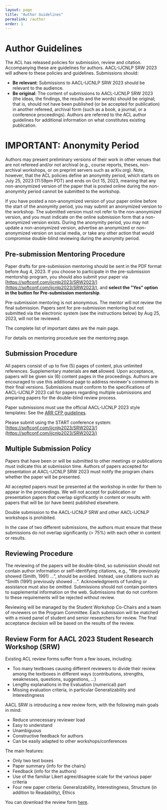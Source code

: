 ```yaml
---
layout: page
title: "Author Guidelines"
permalink: /author
order: 1
---
```


# Author Guidelines

The ACL has released policies for submission, review and citation. Accompanying these are guidelines for authors. AACL-IJCNLP SRW 2023 will adhere to these policies and guidelines. Submissions should:

- **Be relevant**: Submissions to AACL-IJCNLP SRW 2023 should be relevant to the audience.
- **Be original**: The content of submissions to AACL-IJCNLP SRW 2023 (the ideas, the findings, the results and the words) should be original; that is, should not have been published (or be accepted for publication) in another refereed, archival form (such as a book, a journal, or a conference proceedings). Authors are referred to the ACL author guidelines for additional information on what constitutes existing publication.

# IMPORTANT: Anonymity Period

Authors may present preliminary versions of their work in other venues that are not refereed and/or not archival (e.g., course reports, theses, non-archival workshops, or on preprint servers such as arXiv.org). Note, however, that the ACL policies define an anonymity period, which starts on July 25, 2023 (11:59pm PDT) and ends on Oct 15, 2023, meaning that any non-anonymized version of the paper that is posted online during the non-anonymity period cannot be submitted to the workshop.

If you have posted a non-anonymized version of your paper online before the start of the anonymity period, you may submit an anonymized version to the workshop. The submitted version must not refer to the non-anonymized version, and you must indicate on the online submission form that a non-anonymized version exists. During the anonymity period, you may not update a non-anonymized version, advertise an anonymized or non-anonymized version on social media, or take any other action that would compromise double-blind reviewing during the anonymity period.

## Pre-submission Mentoring Procedure

Paper drafts for pre-submission mentoring should be sent in the PDF format before Aug 4, 2023. If you choose to participate in the pre-submission mentorship program, you should also submit your paper via [https://softconf.com/ijcnlp2023/SRW2023/](https://softconf.com/ijcnlp2023/SRW2023/), and **select the "Yes" option in the button for Pre-submission mentorship**.

Pre-submission mentoring is not anonymous. The mentor will not review the final submission. Papers sent for pre-submission mentoring but not submitted via the electronic system (see the instructions below) by Aug 25, 2023, will not be reviewed.

The complete list of important dates are the main page.

For details on mentoring procedure see the mentoring page.

## Submission Procedure

All papers consist of up to five (5) pages of content, plus unlimited references. Supplementary materials are **not** allowed. Upon acceptance, papers will be given six (6) content pages in the proceedings. Authors are encouraged to use this additional page to address reviewer's comments in their final versions. Submissions must conform to the specifications of AACL-IJCNLP 2023 call for papers regarding multiple submissions and preparing papers for the double-blind review process.

Paper submissions must use the official AACL-IJCNLP 2023 style templates: See the [ARR CFP guidelines](https://aclrollingreview.org/cfp).

<!--
Latex Style sheets are available here: TBA [http://aacl2020.org/downloads/aacl-ijcnlp2020-templates.zip](http://aacl2020.org/downloads/aacl-ijcnlp2020-templates.zip)

Word Style sheets are available here: [http://aacl2020.org/downloads/aacl-ijcnlp2020.docx](http://aacl2020.org/downloads/aacl-ijcnlp2020.docx)

The Overleaf template is also available here: TBA [https://www.overleaf.com/latex/templates/aacl-ijcnlp-2020-proceedings-template/vbqzdxbmrvsc](https://www.overleaf.com/latex/templates/aacl-ijcnlp-2020-proceedings-template/vbqzdxbmrvsc).

All submissions must be in PDF format and must conform to the official style guidelines, which are contained in these template files. -->

Please submit using the START conference system: [https://softconf.com/ijcnlp2023/SRW2023/](https://softconf.com/ijcnlp2023/SRW2023/)

<!--Please submit using the START conference system: [https://www.softconf.com/aacl-ijcnlp2020/SRW/](https://www.softconf.com/aacl-ijcnlp2020/SRW/).-->

## Multiple Submission Policy

Papers that have been or will be submitted to other meetings or publications must indicate this at submission time. Authors of papers accepted for presentation at AACL-IJCNLP SRW 2023 must notify the program chairs whether the paper will be presented.

All accepted papers must be presented at the workshop in order for them to appear in the proceedings. We will not accept for publication or presentation papers that overlap significantly in content or results with papers that will be (or have been) published elsewhere.

Double submission to the AACL-IJCNLP SRW and other AACL-IJCNLP workshops is prohibited.

In the case of two different submissions, the authors must ensure that these submissions do not overlap significantly (> 75%) with each other in content or results.

## Reviewing Procedure

The reviewing of the papers will be double-blind, so submission should not contain author information or self-identifying citations, e.g., "We previously showed (Smith, 1991) ...", should be avoided. Instead, use citations such as "Smith (1991) previously showed ...". Acknowledgments of funding or assistance must also be omitted. Submissions should not contain pointers to supplemental information on the web. Submissions that do not conform to these requirements will be rejected without review.

Reviewing will be managed by the Student Workshop Co-Chairs and a team of reviewers on the Program Committee. Each submission will be matched with a mixed panel of student and senior researchers for review. The final acceptance decision will be based on the results of the review.

## Review Form for AACL 2023 Student Research Workshop (SRW)

Existing ACL review forms suffer from a few issues, including:

- Too many textboxes causing different reviewers to divide their review among the textboxes in different ways (contributions, strengths, weaknesses, questions, suggestions, …)
- Lengthy explanations in the Evaluation (numerical) part
- Missing evaluation criteria, in particular Generalizability and Interestingness

AACL SRW is introducing a new review form, with the following main goals in mind:

- Reduce unnecessary reviewer load
- Easy to understand
- Unambiguous
- Constructive feedback for authors
- Can be easily adapted to other workshops/conferences

The main features:

- Only two text boxes
- Paper summary (info for the chairs)
- Feedback (info for the authors)
- Use of the familiar Likert agree/disagree scale for the various paper criteria
- Four new paper criteria: Generalizability, Interestingness, Structure (in addition to Readability), Ethics

You can download the review form <a href="{{ site.baseurl }}/pdfs/aacl2023_srw_review_from.pdf">here</a>.

